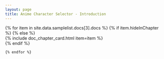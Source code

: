 ```yaml
---
layout: page
title: Anime Character Selector - Introduction
---
```


<!-- Chapter  -->
<div class="row">
    {% for item in site.data.samplelist.docs[3].docs %}
      {% if item.hideInChapter %}
      {% else %}
        <div class="ss-col-card col-lg-4 col-md-6 col-sm-12">
            {% include doc_chapter_card.html item=item %}
        </div>
      {% endif %}

    {% endfor %}
<div>